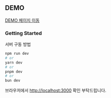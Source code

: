 ## DEMO

[DEMO 페이지 이동](https://study-e4tc.vercel.app/)

### Getting Started

서버 구동 방법

```bash
npm run dev
# or
yarn dev
# or
pnpm dev
# or
bun dev
```

브라우저에서 [http://localhost:3000](http://localhost:3000) 확인 부탁드립니다.
